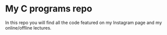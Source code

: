 # My C programs repo
In this repo you will find all the code featured on my Instagram page and my online/offline lectures.
